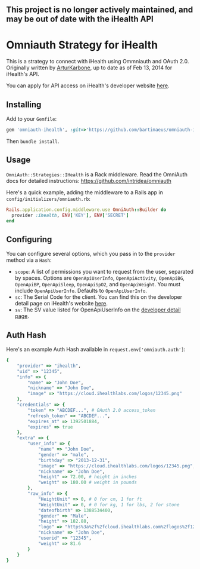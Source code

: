## This project is no longer actively maintained, and may be out of date with the iHealth API

# Omniauth Strategy for iHealth

This is a strategy to connect with iHealth using Ommniauth and OAuth 2.0. Originally written by [ArturKarbone](https://github.com/ArturKarbone), up to date as of Feb 13, 2014 for iHealth's API.

You can apply for API access on iHealth's developer website [here](http://developer.ihealthlabs.com).

## Installing

Add to your `Gemfile`:

```ruby
gem 'omniauth-ihealth', :git=>'https://github.com/bartimaeus/omniauth-ihealth.git'
```

Then `bundle install`.

## Usage

`OmniAuth::Strategies::IHealth` is a Rack middleware. Read the OmniAuth docs for detailed instructions: https://github.com/intridea/omniauth

Here's a quick example, adding the middleware to a Rails app in `config/initializers/omniauth.rb`:

```ruby
Rails.application.config.middleware.use OmniAuth::Builder do
  provider :ihealth, ENV['KEY'], ENV['SECRET']
end
```

## Configuring

You can configure several options, which you pass in to the `provider` method via a `Hash`:

- `scope`: A list of permissions you want to request from the user, separated by spaces. Options are `OpenApiUserInfo`, `OpenApiActivity`, `OpenApiBG`, `OpenApiBP`, `OpenApiSleep`, `OpenApiSpO2`, and `OpenApiWeight`. You must include `OpenApiUserInfo`. Defaults to `OpenApiUserInfo`.
- `sc`: The Serial Code for the client. You can find this on the developer detail page on iHealth's website [here](http://developer.ihealthlabs.com/developerdetailpage.htm).
- `sv`: The SV value listed for OpenApiUserInfo on the [developer detail page](http://developer.ihealthlabs.com/developerdetailpage.htm).

## Auth Hash

Here's an example Auth Hash available in `request.env['omniauth.auth']`:

```ruby
{
	"provider" => "ihealth",
	"uid" => "12345",
	"info" => {
		"name" => "John Doe",
		"nickname" => "John Doe",
		"image" => "https://cloud.ihealthlabs.com/logos/12345.png"
	},
	"credentials" => {
		"token" => "ABCDEF...", # OAuth 2.0 access_token
		"refresh_token" => "ABCDEF...",
		"expires_at" => 1392501884,
		"expires" => true
	},
	"extra" => {
		"user_info" => {
			"name" => "John Doe",
			"gender" => "male",
			"birthday" => "2013-12-31",
			"image" => "https://cloud.ihealthlabs.com/logos/12345.png",
			"nickname" => "John Doe",
			"height" => 72.00, # height in inches
			"weight" => 180.00 # weight in pounds
		},
		"raw_info" => {
			"HeightUnit" => 0, # 0 for cm, 1 for ft
			"WeightUnit" => 0, # 0 for kg, 1 for lbs, 2 for stone
			"dateofbirth" => 1388534400,
			"gender" => "Male",
			"height" => 182.88,
			"logo" => "https%3a%2f%2fcloud.ihealthlabs.com%2flogos%2f12345.png",
			"nickname" => "John Doe",
			"userid" => "12345",
			"weight" => 81.6
		}
	}
}
```
